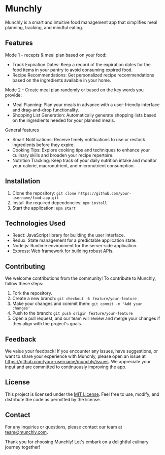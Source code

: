 # Munchly

Munchly is a smart and intuitive food management app that simplifies meal planning, tracking, and mindful eating.

## Features
Mode 1 - recepts & meal plan based on your food:
- Track Expiration Dates: Keep a record of the expiration dates for the food items in your pantry to avoid consuming expired food.
- Recipe Recommendations: Get personalized recipe recommendations based on the ingredients available in your home.

Mode 2 - Create meal plan randomly or based on the key words you provide:
- Meal Planning: Plan your meals in advance with a user-friendly interface and drag-and-drop functionality.
- Shopping List Generation: Automatically generate shopping lists based on the ingredients needed for your planned meals.

General features
- Smart Notifications: Receive timely notifications to use or restock ingredients before they expire.
- Cooking Tips: Explore cooking tips and techniques to enhance your culinary skills and broaden your recipe repertoire.
- Nutrition Tracking: Keep track of your daily nutrition intake and monitor your calorie, macronutrient, and micronutrient consumption.

## Installation

1. Clone the repository: `git clone https://github.com/your-username/food-app.git`
2. Install the required dependencies: `npm install`
3. Start the application: `npm start`

## Technologies Used

- React: JavaScript library for building the user interface.
- Redux: State management for a predictable application state.
- Node.js: Runtime environment for the server-side application.
- Express: Web framework for building robust APIs.

## Contributing

We welcome contributions from the community! To contribute to Munchly, follow these steps:

1. Fork the repository.
2. Create a new branch: `git checkout -b feature/your-feature`
3. Make your changes and commit them: `git commit -m 'Add your changes'`
4. Push to the branch: `git push origin feature/your-feature`
5. Open a pull request, and our team will review and merge your changes if they align with the project's goals.

## Feedback

We value your feedback! If you encounter any issues, have suggestions, or want to share your experience with Munchly, please open an issue at https://github.com/your-username/munchly/issues. We appreciate your input and are committed to continuously improving the app.

## License

This project is licensed under the [MIT License](). Feel free to use, modify, and distribute the code as permitted by the license.

## Contact

For any inquiries or questions, please contact our team at team@munchly.com.

Thank you for choosing Munchly! Let's embark on a delightful culinary journey together!
